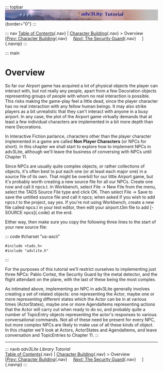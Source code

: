 ::: topbar
![](topbar.jpg){border="0"}
:::

::: nav
[Table of Contents](toc.htm){.nav} \| [Character
Building](character.htm){.nav} \> Overview\
[[*Prev:* Character Building](character.htm){.nav}     [*Next:* The
Security Guard](guard.htm){.nav}     ]{.navnp}
:::

::: main
# Overview

So far our Airport game has acquired a lot of physical objects the
player can interact with, but not really any people, apart from a few
Decoration objects representing groups of people with whom no real
interaction is possible. This risks making the game-play feel a little
dead, since the player character has no real interaction with any fellow
human beings. It may also strike players as a bit unrealistic that they
can\'t interact with anyone in a busy airport. In any case, the plot of
the Airport game virtually demands that at least a few individual
characters are implemented in a bit more depth than mere Decorations.

In Interactive Fiction parlance, characters other than the player
character implemented in a game are called **Non Player Characters** (or
NPCs for short). In this chapter we shall start to explore how to
implement NPCs in adv3Lite, although we\'ll leave the business of
conversing with NPCs until Chapter 11.

Since NPCs are usually quite complex objects, or rather collections of
objects, it\'s often best to put each one (or at least each major one)
in a source file of its own. That might be overkill for our little
Airport game, but it\'s probably worth creating a new source file for
all our NPCs. Create one now and call it npcs.t. In Workbench, select
File -\> New File from the menu, select the TADS Source File type and
click OK. Then select File -\> Save to save the untitled source file and
call it npcs; when asked if you wish to add npcs.t to the project, say
yes. If you\'re not using Workbench, create a new file called npcs.t in
your text editor, then edit your airport.t3m file to add [-SOURCE
npcs]{.code} at the end.

Either way, then make sure you copy the following three lines to the
start of your new source file:

::: code
    #charset "us-ascii"

    #include <tads.h>
    #include "advlite.h"
:::

For the purposes of this tutorial we\'ll restrict ourselves to
implementing just three NPCs: Pablo Cortez, the Security Guard by the
metal detector, and the flight attendant on the plane, with the last of
these being the most complex.

As intimated above, implementing an NPC in adv3Lite generally involves
creating a set of related objects: one representing the Actor, maybe one
or more representing different states which the Actor can be in at
various times (ActorStates), maybe one or more AgendaItems representing
actions that the Actor will carry out when ready to do so, and probably
quite a number of TopicEntry objects representing the actor\'s responses
to various conversational commands. Not all of these need be present for
every NPC, but more complex NPCs are likely to make use of all these
kinds of object. In this chapter we\'ll look at Actors, ActorStates and
AgendaItems, and leave conversation and TopicEntries to Chapter 11.
:::

------------------------------------------------------------------------

::: navb
*adv3Lite Library Tutorial*\
[Table of Contents](toc.htm){.nav} \| [Character
Building](character.htm){.nav} \> Overview\
[[*Prev:* Character Building](character.htm){.nav}     [*Next:* The
Security Guard](guard.htm){.nav}     ]{.navnp}
:::
